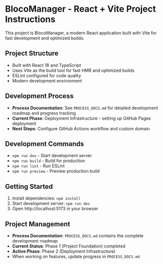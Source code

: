 # BlocoManager - React + Vite Project Instructions

This project is BlocoManager, a modern React application built with Vite for fast development and optimized builds.

## Project Structure
- Built with React 18 and TypeScript
- Uses Vite as the build tool for fast HMR and optimized builds
- ESLint configured for code quality
- Modern development environment

## Development Process
- **Process Documentation**: See `PROCESS_DOCS.md` for detailed development roadmap and progress tracking
- **Current Phase**: Deployment Infrastructure - setting up GitHub Pages deployment
- **Next Steps**: Configure GitHub Actions workflow and custom domain

## Development Commands
- `npm run dev` - Start development server
- `npm run build` - Build for production
- `npm run lint` - Run ESLint
- `npm run preview` - Preview production build

## Getting Started
1. Install dependencies: `npm install`
2. Start development server: `npm run dev`
3. Open http://localhost:5173 in your browser

## Project Management
- **Process Documentation**: `PROCESS_DOCS.md` contains the complete development roadmap
- **Current Status**: Phase 1 (Project Foundation) completed
- **Active Phase**: Phase 2 (Deployment Infrastructure)
- When working on features, update progress in `PROCESS_DOCS.md`